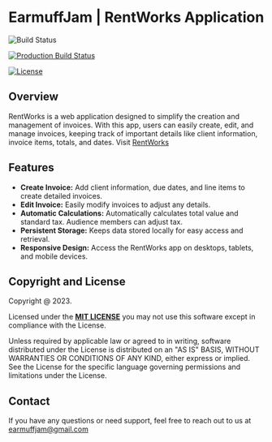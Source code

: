 # EarmuffJam | RentWorks Application

![Build Status](https://github.com/earmuff-jam/invoicer/actions/workflows/main.yml/badge.svg)

[![Production Build Status](https://api.netlify.com/api/v1/badges/3f707319-8e7e-44a4-9a2a-f16f7e83ee19/deploy-status)](https://app.netlify.com/projects/earmuffinvoicer/deploys)

[![License][license-image]][license]

## Overview

RentWorks is a web application designed to simplify the creation and management of invoices. With this app, users can easily create, edit, and manage invoices, keeping track of important details like client information, invoice items, totals, and dates.
Visit [RentWorks](https://earmuffinvoicer.netlify.app/)

## Features

- **Create Invoice:** Add client information, due dates, and line items to create detailed invoices.
- **Edit Invoice:** Easily modify invoices to adjust any details.
- **Automatic Calculations:** Automatically calculates total value and standard tax. Audience members can adjust tax.
- **Persistent Storage:** Keeps data stored locally for easy access and retrieval.
- **Responsive Design:** Access the RentWorks app on desktops, tablets, and mobile devices.

## Copyright and License

Copyright @ 2023.

Licensed under the **[MIT LICENSE][license]**
you may not use this software except in compliance with the License.

Unless required by applicable law or agreed to in writing, software
distributed under the License is distributed on an "AS IS" BASIS,
WITHOUT WARRANTIES OR CONDITIONS OF ANY KIND, either express or implied.
See the License for the specific language governing permissions and
limitations under the License.

## Contact

If you have any questions or need support, feel free to reach out to us at earmuffjam@gmail.com

[license-image]: http://img.shields.io/badge/license-Apache--2-blue.svg?style=flat
[license]: https://www.mit.edu/~amini/LICENSE.md
